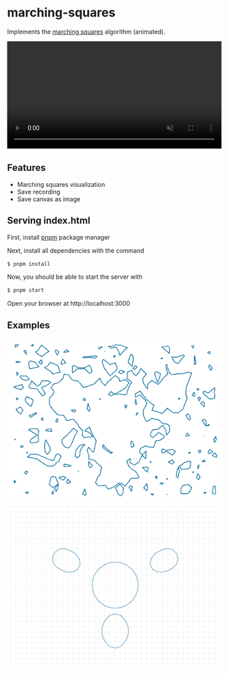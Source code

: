 # marching-squares
Implements the [marching squares][marching-squares] algorithm (animated).

<video controls autoplay muted width="500" src="screenshots/marching-squares-01.webm" type="video/webm"></video>

## Features
- Marching squares visualization
- Save recording
- Save canvas as image

## Serving index.html

First, install [pnpm][pnpm] package manager

Next, install all dependencies with the command
```bash
$ pnpm install
```
Now, you should be able to start the server with
```bash
$ pnpm start
```
Open your browser at http://localhost:3000


## Examples
<img src="screenshots/marching-squares-example-01.png">
<img src="screenshots/marching-squares-example-02.png">

[pnpm]: https://pnpm.io/
[marching-squares]: https://en.wikipedia.org/wiki/Marching_squares
[parcel]: https://parceljs.org/
[file-saver]: https://ghub.io/file-saver
[recordrtc]: https://github.com/muaz-khan/RecordRTC
[RecordRTC-web]: https://recordrtc.org
[html-video]: https://developer.mozilla.org/en-US/docs/Web/HTML/Element/video
[html-video-recording-tutorial]: https://medium.com/@amatewasu/how-to-record-a-canvas-element-d4d0826d3591
